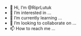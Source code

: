 - 👋 Hi, I’m @RiprLutuk
- 👀 I’m interested in ...
- 🌱 I’m currently learning ...
- 💞️ I’m looking to collaborate on ...
- 📫 How to reach me ...

<!---
RiprLutuk/RiprLutuk is a ✨ special ✨ repository because its `README.md` (this file) appears on your GitHub profile.
You can click the Preview link to take a look at your changes.
--->
